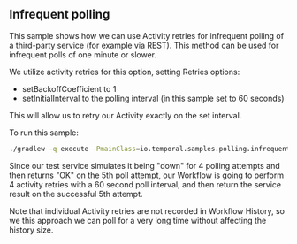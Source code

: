 ## Infrequent polling

This sample shows how we can use Activity retries for infrequent polling of a third-party service (for example via REST). 
This method can be used for infrequent polls of one minute or slower.

We utilize activity retries for this option, setting Retries options:
* setBackoffCoefficient to 1
* setInitialInterval to the polling interval (in this sample set to 60 seconds)

This will allow us to retry our Activity exactly on the set interval.

To run this sample: 
```bash
./gradlew -q execute -PmainClass=io.temporal.samples.polling.infrequent.InfrequentPollingStarter
```

Since our test service simulates it being "down" for 4 polling attempts and then returns "OK" on the 5th poll attempt, our Workflow is going to perform 4 activity retries with a 60 second poll interval, and then return the service result on the successful 5th attempt. 

Note that individual Activity retries are not recorded in Workflow History, so we this approach we can poll for a very long time without affecting the history size.

